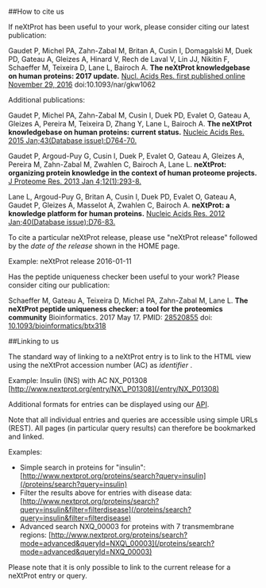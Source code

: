 ##How to cite us

If neXtProt has been useful to your work, please consider citing our latest publication:

Gaudet P, Michel PA, Zahn-Zabal M, Britan A, Cusin I, Domagalski M, Duek PD, Gateau A, Gleizes A, Hinard V, Rech de Laval V, Lin JJ, Nikitin F, Schaeffer M, Teixeira D, Lane L, Bairoch A. 
**The neXtProt knowledgebase on human proteins: 2017 update.**
[Nucl. Acids Res. first published online November 29, 2016](http://nar.oxfordjournals.org/content/early/2016/11/29/nar.gkw1062.full) doi:10.1093/nar/gkw1062

Additional publications:

Gaudet P, Michel PA, Zahn-Zabal M, Cusin I, Duek PD, Evalet O, Gateau A, Gleizes A, Pereira M, Teixeira D, Zhang Y, Lane L, Bairoch A.
**The neXtProt knowledgebase on human proteins: current status.**
[Nucleic Acids Res. 2015 Jan;43(Database issue):D764-70.](http://dx.doi.org/doi:10.1093/nar/gku1178)

Gaudet P, Argoud-Puy G, Cusin I, Duek P, Evalet O, Gateau A, Gleizes A, Pereira M, Zahn-Zabal M, Zwahlen C, Bairoch A, Lane L.
**neXtProt: organizing protein knowledge in the context of human proteome projects.**
[J Proteome Res. 2013 Jan 4;12(1):293-8.](http://dx.doi.org/doi:10.1021/pr300830v)

Lane L, Argoud-Puy G, Britan A, Cusin I, Duek PD, Evalet O, Gateau A, Gaudet P, Gleizes A, Masselot A, Zwahlen C, Bairoch A.
**neXtProt: a knowledge platform for human proteins.**
[Nucleic Acids Res. 2012 Jan;40(Database issue):D76-83.](http://dx.doi.org/doi:10.1093/nar/gkr1179)

To cite a particular neXtProt release, please use "neXtProt release" followed by the _date of the release_ shown in the HOME page. 

Example: neXtProt release 2016-01-11

Has the peptide uniqueness checker been useful to your work?  Please consider citing our publication:

Schaeffer M, Gateau A, Teixeira D, Michel PA, Zahn-Zabal M, Lane L.
**The neXtProt peptide uniqueness checker: a tool for the proteomics community**
Bioinformatics. 2017 May 17. PMID: [28520855](https://www.ncbi.nlm.nih.gov/pubmed/28520855) doi: [10.1093/bioinformatics/btx318](https://doi.org/10.1093/bioinformatics/btx318)


##Linking to us

The standard way of linking to a neXtProt entry is to link to the HTML view using the neXtProt accession number (AC) as _identifier_ .

Example:  Insulin (INS)  with AC NX_P01308 [http://www.nextprot.org/entry/NX\_P01308](/entry/NX_P01308)

Additional formats for entries can be displayed using our [API](https://api.nextprot.org/).

Note that all individual entries and queries are accessible using simple URLs (REST). All pages (in particular query results) can therefore be bookmarked and linked. 

Examples:

* Simple search in proteins for "insulin": [http://www.nextprot.org/proteins/search?query=insulin](/proteins/search?query=insulin)
* Filter the results above for entries with disease data: [http://www.nextprot.org/proteins/search?query=insulin&filter=filterdisease](/proteins/search?query=insulin&filter=filterdisease)
* Advanced search NXQ\_00003 for proteins with 7 transmembrane regions: [http://www.nextprot.org/proteins/search?mode=advanced&queryId=NXQ\_00003](/proteins/search?mode=advanced&queryId=NXQ_00003)

Please note that it is only possible to link to the current release for a neXtProt entry or query.
